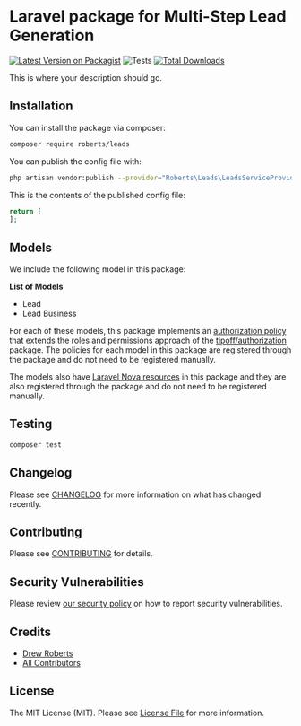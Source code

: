 # Laravel package for Multi-Step Lead Generation

[![Latest Version on Packagist](https://img.shields.io/packagist/v/roberts/leads.svg?style=flat-square)](https://packagist.org/packages/roberts/leads)
![Tests](https://github.com/roberts/leads/workflows/Tests/badge.svg)
[![Total Downloads](https://img.shields.io/packagist/dt/roberts/leads.svg?style=flat-square)](https://packagist.org/packages/roberts/leads)

This is where your description should go.

## Installation

You can install the package via composer:

```bash
composer require roberts/leads
```

You can publish the config file with:

```bash
php artisan vendor:publish --provider="Roberts\Leads\LeadsServiceProvider" --tag="leads-config"
```

This is the contents of the published config file:

```php
return [
];
```
## Models

We include the following model in this package:

**List of Models**

- Lead
- Lead Business

For each of these models, this package implements an [authorization policy](https://laravel.com/docs/8.x/authorization) that extends the roles and permissions approach of the [tipoff/authorization](https://github.com/tipoff/authorization) package. The policies for each model in this package are registered through the package and do not need to be registered manually.

The models also have [Laravel Nova resources](https://nova.laravel.com/docs/3.0/resources/) in this package and they are also registered through the package and do not need to be registered manually.

## Testing

```bash
composer test
```

## Changelog

Please see [CHANGELOG](CHANGELOG.md) for more information on what has changed recently.

## Contributing

Please see [CONTRIBUTING](.github/CONTRIBUTING.md) for details.

## Security Vulnerabilities

Please review [our security policy](../../security/policy) on how to report security vulnerabilities.

## Credits

- [Drew Roberts](https://github.com/drewroberts)
- [All Contributors](../../contributors)

## License

The MIT License (MIT). Please see [License File](LICENSE.md) for more information.
